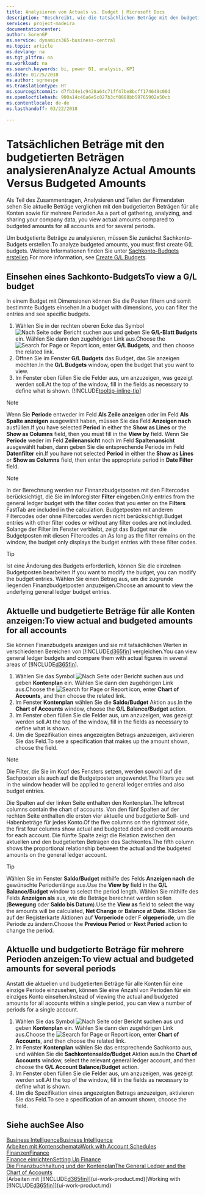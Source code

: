 ```yaml
---
title: Analysieren von Actuals vs. Budget | Microsoft Docs
description: "Beschreibt, wie die tatsächlichen Beträge mit den budgetierten Beträgen analysiert werden."
services: project-madeira
documentationcenter: 
author: SorenGP
ms.service: dynamics365-business-central
ms.topic: article
ms.devlang: na
ms.tgt_pltfrm: na
ms.workload: na
ms.search.keywords: bi, power BI, analysis, KPI
ms.date: 01/25/2018
ms.author: sgroespe
ms.translationtype: HT
ms.sourcegitcommit: d7fb34e1c9428a64c71ff47be8bcff174649c00d
ms.openlocfilehash: 900a14c46a6e5c027b3cf8888bb59765902e50cb
ms.contentlocale: de-de
ms.lasthandoff: 03/22/2018

---
```

# <a name="analyze-actual-amounts-versus-budgeted-amounts"></a><span data-ttu-id="46c1f-103">Tatsächlichen Beträge mit den budgetierten Beträgen analysieren</span><span class="sxs-lookup"><span data-stu-id="46c1f-103">Analyze Actual Amounts Versus Budgeted Amounts</span></span>
<span data-ttu-id="46c1f-104">Als Teil des Zusammentragen, Analysieren und Teilen der Firmendaten sehen Sie aktuelle Beträge verglichen mit den budgetierten Beträgen für alle Konten sowie für mehrere Perioden.</span><span class="sxs-lookup"><span data-stu-id="46c1f-104">As a part of gathering, analyzing, and sharing your company data, you view actual amounts compared to budgeted amounts for all accounts and for several periods.</span></span>

<span data-ttu-id="46c1f-105">Um budgetierte Beträge zu analysieren, müssen Sie zunächst Sachkonto-Budgets erstellen.</span><span class="sxs-lookup"><span data-stu-id="46c1f-105">To analyze budgeted amounts, you must first create G(L budgets.</span></span> <span data-ttu-id="46c1f-106">Weitere Informationen finden Sie unter [Sachkonto-Budgets erstellen](finance-how-create-budgets.md).</span><span class="sxs-lookup"><span data-stu-id="46c1f-106">For more information, see [Create G/L Budgets](finance-how-create-budgets.md).</span></span>

## <a name="to-view-a-gl-budget"></a><span data-ttu-id="46c1f-107">Einsehen eines Sachkonto-Budgets</span><span class="sxs-lookup"><span data-stu-id="46c1f-107">To view a G/L budget</span></span>
<span data-ttu-id="46c1f-108">In einem Budget mit Dimensionen können Sie die Posten filtern und somit bestimmte Budgets einsehen.</span><span class="sxs-lookup"><span data-stu-id="46c1f-108">In a budget with dimensions, you can filter the entries and see specific budgets.</span></span>

1. <span data-ttu-id="46c1f-109">Wählen Sie in der rechten oberen Ecke das Symbol ![Nach Seite oder Bericht suchen](media/ui-search/search_small.png "Nach Seite oder Bericht suchen") aus und geben Sie **G/L-Blatt Budgets** ein. Wählen Sie dann den zugehörigen Link aus.</span><span class="sxs-lookup"><span data-stu-id="46c1f-109">Choose the ![Search for Page or Report](media/ui-search/search_small.png "Search for Page or Report icon") icon, enter **G/L Budgets**, and then choose the related link.</span></span>
2. <span data-ttu-id="46c1f-110">Öffnen Sie im Fenster **G/L Budgets** das Budget, das Sie anzeigen möchten.</span><span class="sxs-lookup"><span data-stu-id="46c1f-110">In the **G/L Budgets** window, open the budget that you want to view.</span></span>  
3. <span data-ttu-id="46c1f-111">Im Fenster oben füllen Sie die Felder aus, um anzuzeigen, was gezeigt werden soll.</span><span class="sxs-lookup"><span data-stu-id="46c1f-111">At the top of the window, fill in the fields as necessary to define what is shown.</span></span> [!INCLUDE[tooltip-inline-tip](includes/tooltip-inline-tip_md.md)]

> [!NOTE]  
>   <span data-ttu-id="46c1f-112">Wenn Sie **Periode** entweder im Feld **Als Zeile anzeigen** oder im Feld **Als Spalte anzeigen** ausgewählt haben, müssen Sie das Feld **Anzeigen nach** ausfüllen.</span><span class="sxs-lookup"><span data-stu-id="46c1f-112">If you have selected **Period** in either the **Show as Lines** or the **Show as Columns** field, then you must fill in the **View by** field.</span></span> <span data-ttu-id="46c1f-113">Wenn Sie **Periode** weder im Feld **Zeilenansicht** noch im Feld **Spaltenansicht** ausgewählt haben, dann geben Sie die entsprechende Periode im Feld **Datenfilter** ein.</span><span class="sxs-lookup"><span data-stu-id="46c1f-113">If you have not selected **Period** in either the **Show as Lines** or **Show as Columns** field, then enter the appropriate period in **Date Filter** field.</span></span>  

> [!NOTE]  
>   <span data-ttu-id="46c1f-114">In der Berechnung werden nur Finnanzbudgetposten mit den Filtercodes berücksichtigt, die Sie im Inforegister **Filter** eingeben.</span><span class="sxs-lookup"><span data-stu-id="46c1f-114">Only entries from the general ledger budget with the filter codes that you enter on the **Filters** FastTab are included in the calculation.</span></span> <span data-ttu-id="46c1f-115">Budgetposten mit anderen Filtercodes oder ohne Filtercodes werden nicht berücksichtigt.</span><span class="sxs-lookup"><span data-stu-id="46c1f-115">Budget entries with other filter codes or without any filter codes are not included.</span></span> <span data-ttu-id="46c1f-116">Solange der Filter im Fenster verbleibt, zeigt das Budget nur die Budgetposten mit diesen Filtercodes an.</span><span class="sxs-lookup"><span data-stu-id="46c1f-116">As long as the filter remains on the window, the budget only displays the budget entries with these filter codes.</span></span>  

> [!TIP]  
>   <span data-ttu-id="46c1f-117">Ist eine Änderung des Budgets erforderlich, können Sie die einzelnen Budgetposten bearbeiten.</span><span class="sxs-lookup"><span data-stu-id="46c1f-117">If you want to modify the budget, you can modify the budget entries.</span></span> <span data-ttu-id="46c1f-118">Wählen Sie einen Betrag aus, um die zugrunde liegenden Finanzbudgetposten anzuzeigen.</span><span class="sxs-lookup"><span data-stu-id="46c1f-118">Choose an amount to view the underlying general ledger budget entries.</span></span>

## <a name="to-view-actual-and-budgeted-amounts-for-all-accounts"></a><span data-ttu-id="46c1f-119">Aktuelle und budgetierte Beträge für alle Konten anzeigen:</span><span class="sxs-lookup"><span data-stu-id="46c1f-119">To view actual and budgeted amounts for all accounts</span></span>  
<span data-ttu-id="46c1f-120">Sie können Finanzbudgets anzeigen und sie mit tatsächlichen Werten in verschiedenen Bereichen von [!INCLUDE[d365fin](includes/d365fin_md.md)] vergleichen.</span><span class="sxs-lookup"><span data-stu-id="46c1f-120">You can view general ledger budgets and compare them with actual figures in several areas of [!INCLUDE[d365fin](includes/d365fin_md.md)].</span></span>

1. <span data-ttu-id="46c1f-121">Wählen Sie das Symbol ![Nach Seite oder Bericht suchen](media/ui-search/search_small.png "Nach Seite oder Bericht suchen") aus und geben **Kontenplan** ein. Wählen Sie dann den zugehörigen Link aus.</span><span class="sxs-lookup"><span data-stu-id="46c1f-121">Choose the ![Search for Page or Report](media/ui-search/search_small.png "Search for Page or Report icon") icon, enter **Chart of Accounts**, and then choose the related link.</span></span>  
2. <span data-ttu-id="46c1f-122">Im Fenster **Kontenplan** wählen Sie die **Saldo/Budget** Aktion aus.</span><span class="sxs-lookup"><span data-stu-id="46c1f-122">In the **Chart of Accounts** window, choose the **G/L Balance/Budget** action.</span></span>
3. <span data-ttu-id="46c1f-123">Im Fenster oben füllen Sie die Felder aus, um anzuzeigen, was gezeigt werden soll.</span><span class="sxs-lookup"><span data-stu-id="46c1f-123">At the top of the window, fill in the fields as necessary to define what is shown.</span></span>  
4. <span data-ttu-id="46c1f-124">Um die Spezifikation eines angezeigten Betrags anzuzeigen, aktivieren Sie das Feld.</span><span class="sxs-lookup"><span data-stu-id="46c1f-124">To see a specification that makes up the amount shown, choose the field.</span></span>  

> [!NOTE]  
>   <span data-ttu-id="46c1f-125">Die Filter, die Sie im Kopf des Fensters setzen, werden sowohl auf die Sachposten als auch auf die Budgetposten angewendet.</span><span class="sxs-lookup"><span data-stu-id="46c1f-125">The filters you set in the window header will be applied to general ledger entries and also budget entries.</span></span>

<span data-ttu-id="46c1f-126">Die Spalten auf der linken Seite enthalten den Kontenplan.</span><span class="sxs-lookup"><span data-stu-id="46c1f-126">The leftmost columns contain the chart of accounts.</span></span> <span data-ttu-id="46c1f-127">Von den fünf Spalten auf der rechten Seite enthalten die ersten vier aktuelle und budgetierte Soll- und Habenbeträge für jedes Konto.</span><span class="sxs-lookup"><span data-stu-id="46c1f-127">Of the five columns on the rightmost side, the first four columns show actual and budgeted debit and credit amounts for each account.</span></span> <span data-ttu-id="46c1f-128">Die fünfte Spalte zeigt die Relation zwischen den aktuellen und den budgetierten Beträgen des Sachkontos.</span><span class="sxs-lookup"><span data-stu-id="46c1f-128">The fifth column shows the proportional relationship between the actual and the budgeted amounts on the general ledger account.</span></span>  

> [!TIP]  
>   <span data-ttu-id="46c1f-129">Wählen Sie im Fenster **Saldo/Budget** mithilfe des Felds **Anzeigen nach** die gewünschte Periodenlänge aus.</span><span class="sxs-lookup"><span data-stu-id="46c1f-129">Use the **View by** field in the **G/L Balance/Budget** window to select the period length.</span></span> <span data-ttu-id="46c1f-130">Wählen Sie mithilfe des Felds **Anzeigen als** aus, wie die Beträge berechnet werden sollen (**Bewegung** oder **Saldo bis Datum**).</span><span class="sxs-lookup"><span data-stu-id="46c1f-130">Use the **View as** field to select the way the amounts will be calculated, **Net Change** or **Balance at Date**.</span></span> <span data-ttu-id="46c1f-131">Klicken Sie auf der Registerkarte Aktionen auf **Vorperiode** oder F **olgeperiode**, um die Periode zu ändern.</span><span class="sxs-lookup"><span data-stu-id="46c1f-131">Choose the **Previous Period** or **Next Period** action to change the period.</span></span>  

## <a name="to-view-actual-and-budgeted-amounts-for-several-periods"></a><span data-ttu-id="46c1f-132">Aktuelle und budgetierte Beträge für mehrere Perioden anzeigen:</span><span class="sxs-lookup"><span data-stu-id="46c1f-132">To view actual and budgeted amounts for several periods</span></span>  
<span data-ttu-id="46c1f-133">Anstatt die aktuellen und budgetierten Beträge für alle Konten für eine einzige Periode einzusehen, können Sie eine Anzahl von Perioden für ein einziges Konto einsehen.</span><span class="sxs-lookup"><span data-stu-id="46c1f-133">Instead of viewing the actual and budgeted amounts for all accounts within a single period, you can view a number of periods for a single account.</span></span>  

1. <span data-ttu-id="46c1f-134">Wählen Sie das Symbol ![Nach Seite oder Bericht suchen](media/ui-search/search_small.png "Nach Seite oder Bericht suchen") aus und geben **Kontenplan** ein. Wählen Sie dann den zugehörigen Link aus.</span><span class="sxs-lookup"><span data-stu-id="46c1f-134">Choose the ![Search for Page or Report](media/ui-search/search_small.png "Search for Page or Report icon") icon, enter **Chart of Accounts**, and then choose the related link.</span></span>  
2. <span data-ttu-id="46c1f-135">Im Fenster **Kontenplan** wählen Sie das entsprechende Sachkonto aus, und wählen Sie die **Sachkontensaldo/Budget** Aktion aus.</span><span class="sxs-lookup"><span data-stu-id="46c1f-135">In the **Chart of Accounts** window, select the relevant general ledger account, and then choose the **G/L Account Balance/Budget** action.</span></span>  
3. <span data-ttu-id="46c1f-136">Im Fenster oben füllen Sie die Felder aus, um anzuzeigen, was gezeigt werden soll.</span><span class="sxs-lookup"><span data-stu-id="46c1f-136">At the top of the window, fill in the fields as necessary to define what is shown.</span></span>   
4. <span data-ttu-id="46c1f-137">Um die Spezifikation eines angezeigten Betrags anzuzeigen, aktivieren Sie das Feld.</span><span class="sxs-lookup"><span data-stu-id="46c1f-137">To see a specification of an amount shown, choose the field.</span></span>  

## <a name="see-also"></a><span data-ttu-id="46c1f-138">Siehe auch</span><span class="sxs-lookup"><span data-stu-id="46c1f-138">See Also</span></span>
[<span data-ttu-id="46c1f-139">Business Intelligence</span><span class="sxs-lookup"><span data-stu-id="46c1f-139">Business Intelligence</span></span>](bi.md)  
[<span data-ttu-id="46c1f-140">Arbeiten mit Kontenschemata</span><span class="sxs-lookup"><span data-stu-id="46c1f-140">Work with Account Schedules</span></span>](bi-how-work-account-schedule.md)  
[<span data-ttu-id="46c1f-141">Finanzen</span><span class="sxs-lookup"><span data-stu-id="46c1f-141">Finance</span></span>](finance.md)  
[<span data-ttu-id="46c1f-142">Finance einrichten</span><span class="sxs-lookup"><span data-stu-id="46c1f-142">Setting Up Finance</span></span>](finance-setup-finance.md)  
[<span data-ttu-id="46c1f-143">Die Finanzbuchhaltung und der Kontenplan</span><span class="sxs-lookup"><span data-stu-id="46c1f-143">The General Ledger and the Chart of Accounts</span></span>](finance-general-ledger.md)  
<span data-ttu-id="46c1f-144">[Arbeiten mit [!INCLUDE[d365fin](includes/d365fin_md.md)]](ui-work-product.md)</span><span class="sxs-lookup"><span data-stu-id="46c1f-144">[Working with [!INCLUDE[d365fin](includes/d365fin_md.md)]](ui-work-product.md)</span></span>  

